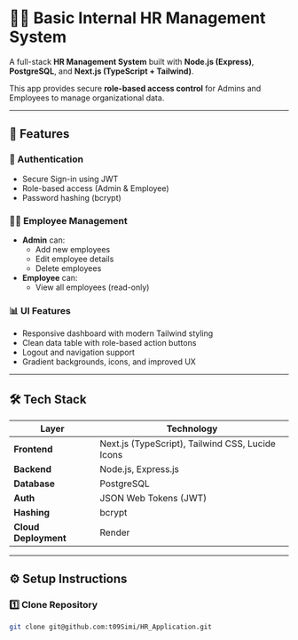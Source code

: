 # 🧑‍💼 Basic Internal HR Management System

A full-stack **HR Management System** built with **Node.js (Express)**, **PostgreSQL**, and **Next.js (TypeScript + Tailwind)**.

This app provides secure **role-based access control** for Admins and Employees to manage organizational data.

---

## 🚀 Features

### 👥 Authentication
- Secure Sign-in using JWT
- Role-based access (Admin & Employee)
- Password hashing (bcrypt)

### 🧑‍💻 Employee Management
- **Admin** can:
  - Add new employees
  - Edit employee details
  - Delete employees
- **Employee** can:
  - View all employees (read-only)

### 📊 UI Features
- Responsive dashboard with modern Tailwind styling
- Clean data table with role-based action buttons
- Logout and navigation support
- Gradient backgrounds, icons, and improved UX

---

## 🛠️ Tech Stack

| Layer | Technology |
|-------|-------------|
| **Frontend** | Next.js (TypeScript), Tailwind CSS, Lucide Icons |
| **Backend** | Node.js, Express.js |
| **Database** | PostgreSQL |
| **Auth** | JSON Web Tokens (JWT) |
| **Hashing** | bcrypt |
| **Cloud Deployment** |  Render  |

---

## ⚙️ Setup Instructions

### 1️⃣ Clone Repository
```bash
git clone git@github.com:t09Simi/HR_Application.git
